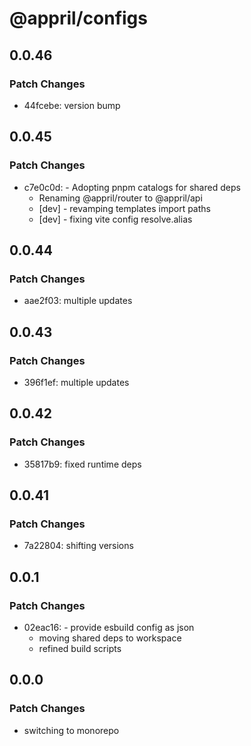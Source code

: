 # @appril/configs

## 0.0.46

### Patch Changes

- 44fcebe: version bump

## 0.0.45

### Patch Changes

- c7e0c0d: - Adopting pnpm catalogs for shared deps
  - Renaming @appril/router to @appril/api
  - [dev] - revamping templates import paths
  - [dev] - fixing vite config resolve.alias

## 0.0.44

### Patch Changes

- aae2f03: multiple updates

## 0.0.43

### Patch Changes

- 396f1ef: multiple updates

## 0.0.42

### Patch Changes

- 35817b9: fixed runtime deps

## 0.0.41

### Patch Changes

- 7a22804: shifting versions

## 0.0.1

### Patch Changes

- 02eac16: - provide esbuild config as json
  - moving shared deps to workspace
  - refined build scripts

## 0.0.0

### Patch Changes

- switching to monorepo
